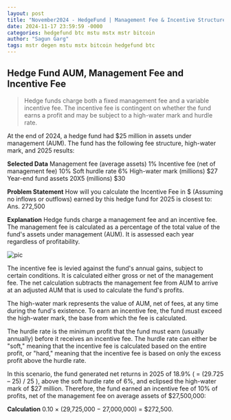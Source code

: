 ```yaml
---
layout: post
title: "November2024 - HedgeFund | Management Fee & Incentive Structure"
date: 2024-11-17 23:59:59 -0000
categories: hedgefund btc mstu mstx mstr bitcoin
author: "Sagun Garg"
tags: mstr degen mstu mstx bitcoin hedgefund btc
---
```


## Hedge Fund AUM, Management Fee and Incentive Fee

> Hedge funds charge both a fixed management fee and a variable incentive fee. The incentive fee is contingent on whether the fund earns a profit and may be subject to a high-water mark and hurdle rate.

At the end of 2024, a hedge fund had $25 million in assets under management (AUM). The fund has the following fee structure, high-water mark, and 2025 results:

**Selected Data**
Management fee (average assets)	        1%
Incentive fee (net of management fee)	10%
Soft hurdle rate	                    6%
High-water mark (millions)	            $27
Year-end fund assets 20X5 (millions)	$30

**Problem Statement**
How will you calculate the Incentive Fee in $ (Assuming no inflows or outflows) earned by this hedge fund for 2025 is closest to: Ans. 272,500

**Explanation**
Hedge funds charge a management fee and an incentive fee. The management fee is calculated as a percentage of the total value of the fund's assets under management (AUM). It is assessed each year regardless of profitability.

![pic](https://sagungarg.com/assets/img/blog-post-images/HedgeFund_Calculations_IncentiveFee.png)

The incentive fee is levied against the fund's annual gains, subject to certain conditions. It is calculated either gross or net of the management fee. The net calculation subtracts the management fee from AUM to arrive at an adjusted AUM that is used to calculate the fund's profits.

The high-water mark represents the value of AUM, net of fees, at any time during the fund's existence. To earn an incentive fee, the fund must exceed the high-water mark, the base from which the fee is calculated.

The hurdle rate is the minimum profit that the fund must earn (usually annually) before it receives an incentive fee. The hurdle rate can either be "soft," meaning that the incentive fee is calculated based on the entire profit, or "hard," meaning that the incentive fee is based on only the excess profit above the hurdle rate.

In this scenario, the fund generated net returns in 2025 of 18.9% ( = (29.725 – 25) / 25 ), above the soft hurdle rate of 6%, and eclipsed the high-water mark of $27 million. Therefore, the fund earned an incentive fee of 10% of profits, net of the management fee on average assets of $27,500,000:

**Calculation**
0.10 × (29,725,000 − 27,000,000) = $272,500.


